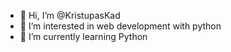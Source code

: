 - 👋 Hi, I’m @KristupasKad
- 👀 I’m interested in web development with python
- 🌱 I’m currently learning Python

<!---
KristupasKad/KristupasKad is a ✨ special ✨ repository because its `README.md` (this file) appears on your GitHub profile.
You can click the Preview link to take a look at your changes.
--->
